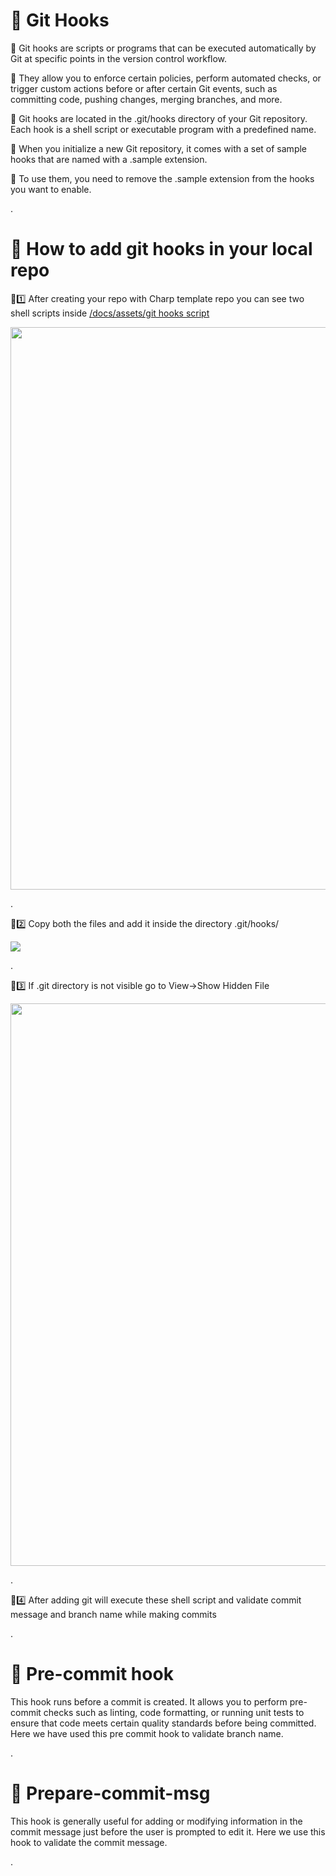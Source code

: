 #
# 🎯 Git Hooks
🔰 Git hooks are scripts or programs that can be executed automatically by Git at specific points in the version control workflow. 

🔰 They allow you to enforce certain policies, perform automated checks, or trigger custom actions before or after certain Git events, such as committing code, pushing changes, merging branches, and more.

🔰 Git hooks are located in the .git/hooks directory of your Git repository. Each hook is a shell script or executable program with a predefined name. 

🔰 When you initialize a new Git repository, it comes with a set of sample hooks that are named with a .sample extension. 

🔰 To use them, you need to remove the .sample extension from the hooks you want to enable.

.

#
# 🎯 How to add git hooks in your local repo

🔰1️⃣ After creating your repo with Charp template repo you can see two shell scripts inside [/docs/assets/git hooks script](./assets/git%20hooks%20script)


<kbd>
<img src="https://github.com/solitontech/Python_Starter_Repo/assets/139233476/4c3d5bd5-c86e-4ab6-98f4-3a3397b6a668" width="900">
</kbd>

.

🔰2️⃣ Copy both the files and add it inside the directory .git/hooks/


<kbd>
<img src="https://github.com/solitontech/Python_Starter_Repo/assets/139233476/c890b8c2-6c69-41a0-8b55-496ac18387d0" >
</kbd>

.

🔰3️⃣ If .git directory is not visible go to View->Show Hidden File


<kbd>
<img src="https://github.com/solitontech/Python_Starter_Repo/assets/139233476/f5a40d89-afb1-46e5-95fb-ba6f277ffc3d" width="900">
</kbd>

.

🔰4️⃣ After adding git will execute these shell script and validate commit message and branch name while making commits

.

#
# 🎯 Pre-commit hook
This hook runs before a commit is created. It allows you to perform pre-commit checks such as linting, code formatting, or running unit tests to ensure that code meets certain quality standards before being committed. Here we have used this pre commit hook to validate branch name.

.

#
# 🎯 Prepare-commit-msg
This hook is generally useful for adding or modifying information in the commit message just before the user is prompted to edit it. Here we use this hook to validate the commit message.

.
